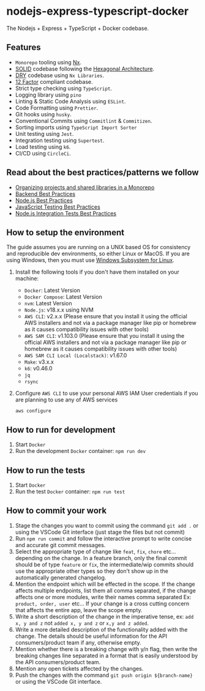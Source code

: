 # nodejs-express-typescript-docker

The Nodejs + Express + TypeScript + Docker codebase.

## Features

- `Monorepo` tooling using [Nx](https://nx.dev/).
- [SOLID](https://www.bmc.com/blogs/solid-design-principles/) codebase following the [Hexagonal Architecture](https://www.expatdev.com/posts/hexagonal-architecture-in-java/).
- [DRY](https://zapier.com/blog/dont-repeat-yourself/) codebase using `Nx Libraries`.
- [12 Factor](https://12factor.net/) compliant codebase.
- Strict type checking using `TypeScript`.
- Logging library using `pino`
- Linting & Static Code Analysis using `ESLint`.
- Code Formatting using `Prettier`.
- Git hooks using `husky`.
- Conventional Commits using `Commitlint` & `Commitizen`.
- Sorting imports using `TypeScript Import Sorter`
- Unit testing using `Jest`.
- Integration testing using `Supertest`.
- Load testing using `k6`.
- CI/CD using `CircleCi`.

## Read about the best practices/patterns we follow

- [Organizing projects and shared libraries in a Monorepo](https://monorepo.tools/)
- [Backend Best Practices](https://github.com/Sairyss/backend-best-practices)
- [Node.js Best Practices](https://github.com/goldbergyoni/nodebestpractices)
- [JavaScript Testing Best Practices](https://github.com/goldbergyoni/javascript-testing-best-practices)
- [Node.js Integration Tests Best Practices](https://github.com/testjavascript/nodejs-integration-tests-best-practices)

## How to setup the environment

The guide assumes you are running on a UNIX based OS for consistency and reproducible dev environments, so either Linux or MacOS. If you are using Windows, then you must use [Windows Subsystem for Linux](https://docs.microsoft.com/en-us/windows/wsl/about).

1. Install the following tools if you don't have them installed on your machine:

   - `Docker`: Latest Version
   - `Docker Compose`: Latest Version
   - `nvm`: Latest Version
   - `Node.js`: v18.x.x using NVM
   - `AWS CLI`: v2.x.x (Please ensure that you install it using the official AWS installers and not via a package manager like pip or homebrew as it causes compatibility issues with other tools)
   - `AWS SAM CLI`: v1.103.0 (Please ensure that you install it using the official AWS installers and not via a package manager like pip or homebrew as it causes compatibility issues with other tools)
   - `AWS SAM CLI Local (Localstack)`: v1.67.0
   - `Make`: v3.x.x
   - `k6`: v0.46.0
   - `jq`
   - `rsync`

2. Configure `AWS CLI` to use your personal AWS IAM User credentials if you are planning to use any of AWS services

   ```
   aws configure
   ```

## How to run for development

1. Start `Docker`
2. Run the development `Docker` container: `npm run dev`

## How to run the tests

1. Start `Docker`
2. Run the test `Docker` container: `npm run test`

## How to commit your work

1. Stage the changes you want to commit using the command `git add .` or using the VSCode Git interface (just stage the files but not commit)
2. Run `npm run commit` and follow the interactive prompt to write concise and accurate git commit messages.
3. Select the appropriate type of change like `feat`, `fix`, `chore` etc... depending on the change. In a feature branch, only the final commit should be of type `feature` or `fix`, the intermediate/wip commits should use the appropriate other types so they don't show up in the automatically generated changelog.
4. Mention the endpoint which will be effected in the scope. If the change affects multiple endpoints, list them all comma separated, if the change affects one or more modules, write their names comma separated Ex: `product, order, user` etc... If your change is a cross cutting concern that affects the entire app, leave the scope empty.
5. Write a short description of the change in the imperative tense, ex: `add x, y and z` not `added x, y and z` or `x,y and z added`.
6. Write a more detailed description of the functionality added with the change. The details should be useful information for the API consumers/product team if any, otherwise empty.
7. Mention whether there is a breaking change with y/n flag, then write the breaking changes line separated in a format that is easily understood by the API consumers/product team.
8. Mention any open tickets affected by the changes.
9. Push the changes with the command `git push origin ${branch-name}` or using the VSCode Git interface.
